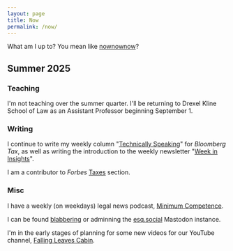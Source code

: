```yaml
---
layout: page
title: Now
permalink: /now/
---
```

What am I up to? You mean like [nownownow](https://nownownow.com/about "NowNowNow.com")?

## **Summer 2025**

### Teaching

I'm not teaching over the summer quarter. I'll be returning to Drexel Kline School of Law as an Assistant Professor beginning September 1.

### Writing

I continue to write my weekly column "[Technically Speaking](https://news.bloombergtax.com/tax-insights-and-commentary/search?query=%22andrew%20leahey)" for *Bloomberg Tax*, as well as writing the introduction to the weekly newsletter "[Week in Insights](https://news.bloombergtax.com/tax-insights-and-commentary/search?query=%22Andrew%20leahey%22%20%22week%20in%20insights%22%0A)".

I am a contributor to *Forbes* [Taxes](https://www.forbes.com/taxes/) section.

### Misc

I have a weekly (on weekdays) legal news podcast, [Minimum Competence](https://www.minimumcomp.com).

I can be found [blabbering](https://esq.social/@andrew) or adminning the [esq.social](https://esq.social) Mastodon instance.

I'm in the early stages of planning for some new videos for our YouTube channel, [Falling Leaves Cabin](http://fallingleavescabin.com).
